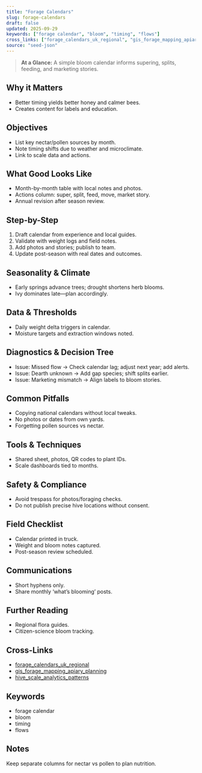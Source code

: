```yaml
---
title: "Forage Calendars"
slug: forage-calendars
draft: false
updated: 2025-09-29
keywords: ["forage calendar", "bloom", "timing", "flows"]
cross_links: ["forage_calendars_uk_regional", "gis_forage_mapping_apiary_planning", "hive_scale_analytics_patterns"]
source: "seed-json"
---
```


> **At a Glance:** A simple bloom calendar informs supering, splits, feeding, and marketing stories.

## Why it Matters
- Better timing yields better honey and calmer bees.
- Creates content for labels and education.

## Objectives
- List key nectar/pollen sources by month.
- Note timing shifts due to weather and microclimate.
- Link to scale data and actions.

## What Good Looks Like
- Month-by-month table with local notes and photos.
- Actions column: super, split, feed, move, market story.
- Annual revision after season review.

## Step-by-Step
1) Draft calendar from experience and local guides.
2) Validate with weight logs and field notes.
3) Add photos and stories; publish to team.
4) Update post-season with real dates and outcomes.

## Seasonality & Climate
- Early springs advance trees; drought shortens herb blooms.
- Ivy dominates late—plan accordingly.

## Data & Thresholds
- Daily weight delta triggers in calendar.
- Moisture targets and extraction windows noted.

## Diagnostics & Decision Tree
- Issue: Missed flow -> Check calendar lag; adjust next year; add alerts.
- Issue: Dearth unknown -> Add gap species; shift splits earlier.
- Issue: Marketing mismatch -> Align labels to bloom stories.

## Common Pitfalls
- Copying national calendars without local tweaks.
- No photos or dates from own yards.
- Forgetting pollen sources vs nectar.

## Tools & Techniques
- Shared sheet, photos, QR codes to plant IDs.
- Scale dashboards tied to months.

## Safety & Compliance
- Avoid trespass for photos/foraging checks.
- Do not publish precise hive locations without consent.

## Field Checklist
- Calendar printed in truck.
- Weight and bloom notes captured.
- Post-season review scheduled.

## Communications
- Short hyphens only.
- Share monthly ‘what’s blooming’ posts.

## Further Reading
- Regional flora guides.
- Citizen-science bloom tracking.

## Cross-Links
- [forage_calendars_uk_regional](/topics/forage-calendars-uk-regional/)
- [gis_forage_mapping_apiary_planning](/topics/gis-forage-mapping-apiary-planning/)
- [hive_scale_analytics_patterns](/topics/hive-scale-analytics-patterns/)

## Keywords
- forage calendar
- bloom
- timing
- flows

## Notes
Keep separate columns for nectar vs pollen to plan nutrition.
